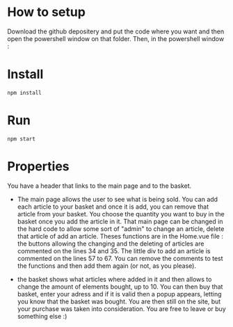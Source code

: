 # How to setup

Download the github depositery and put the code where you want and then open the powershell window on that folder.
Then, in the powershell window :

# Install

`npm install`

# Run

`npm start`

# Properties

You have a header that links to the main page and to the basket.
- The main page allows the user to see what is being sold. You can add each article to your basket and once it is add, you can remove that article from your basket. You choose the quantity you want to buy in the basket once you add the article in it. That main page can be changed in the hard code to allow some sort of "admin" to change an article, delete that article of add an article. Theses functions are in the Home.vue file : the buttons allowing the changing and the deleting of articles are commented on the lines 34 and 35. The little div to add an article is commented on the lines 57 to 67. You can remove the comments to test the functions and then add them again (or not, as you please). 


- the basket shows what articles where added in it and then allows to change the amount of elements bought, up to 10. You can then buy that basket, enter your adress and if it is valid then a popup appears, letting you know that the basket was bought. You are then still on the site, but your purchase was taken into consideration. You are free to leave or buy something else :)
